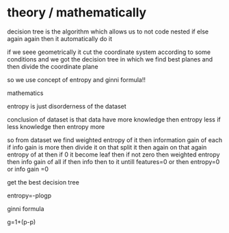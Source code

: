 # theory / mathematically

decision tree is the algorithm which allows us to not code nested if else again again then it automatically do it 

if we seee geometrically it cut the coordinate system according to some conditions and we got the decision tree in which we find best planes and then divide the coordinate plane 

so we use concept of entropy and ginni formula!! 

mathematics

entropy is just disorderness of the dataset 

conclusion of dataset is that 
data have more knowledge then entropy less 
if less knowledge then entropy more 


so from dataset we find weighted entropy of it 
then information gain of each if info gain is more then divide it on that 
split it then again on that again entropy of at then if 0 it become leaf then if not zero then weighted entropy then info gain of all if then info then to it untill features=0  or then entropy=0 or info gain =0

get the best decision tree 

entropy=-plogp

ginni formula 

g=1+(p-p)